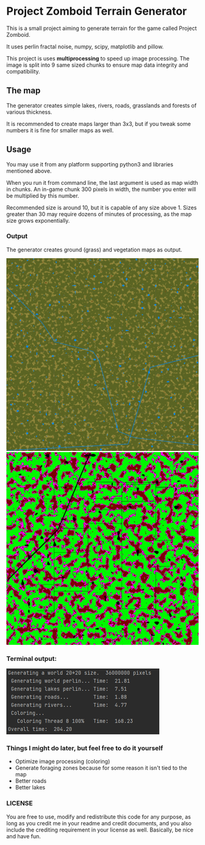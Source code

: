 # Project Zomboid Terrain Generator

This is a small project aiming to generate terrain for the game called Project Zomboid. 

It uses perlin fractal noise, numpy, scipy, matplotlib and pillow.

This project is uses **multiprocessing** to speed up image processing. 
The image is split into 9 same sized chunks to ensure map data integrity and compatibility.

## The map

The generator creates simple lakes, rivers, roads, grasslands and forests of various thickness.

It is recommended to create maps larger than 3x3, 
but if you tweak some numbers it is fine for smaller maps as well.


## Usage

You may use it from any platform supporting python3 and libraries mentioned above.

When you run it from command line, the last argument is used as map width in chunks. 
An in-game chunk 300 pixels in width, the number you enter will be multiplied by this number. 

Recommended size is around 10, but it is capable of any size above 1. 
Sizes greater than 30 may require dozens of minutes of processing, as the map size grows exponentially.


### Output

The generator creates ground (grass) and vegetation maps as output.

![alt text](./rptown.png)
![alt text](./rptown_veg.png)


### Terminal output:

![alt text](./terminal.png)

### Things I might do later, but feel free to do it yourself 

- Optimize image processing (coloring)
- Generate foraging zones because for some reason it isn't tied to the map
- Better roads
- Better lakes

### LICENSE

You are free to use, modify and redistribute this code for any purpose, 
as long as you credit me in your readme and credit documents, and you also include the crediting
requirement in your license as well. Basically, be nice and have fun.